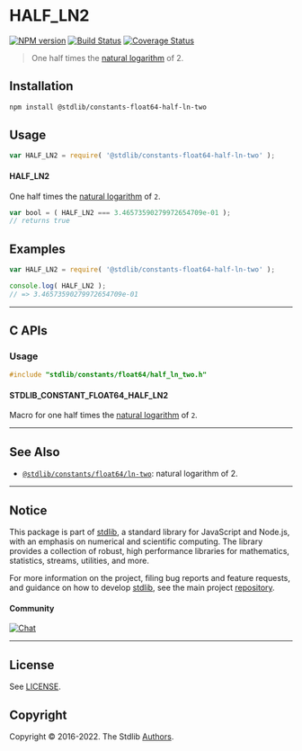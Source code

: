 <!--

@license Apache-2.0

Copyright (c) 2018 The Stdlib Authors.

Licensed under the Apache License, Version 2.0 (the "License");
you may not use this file except in compliance with the License.
You may obtain a copy of the License at

   http://www.apache.org/licenses/LICENSE-2.0

Unless required by applicable law or agreed to in writing, software
distributed under the License is distributed on an "AS IS" BASIS,
WITHOUT WARRANTIES OR CONDITIONS OF ANY KIND, either express or implied.
See the License for the specific language governing permissions and
limitations under the License.

-->

# HALF_LN2

[![NPM version][npm-image]][npm-url] [![Build Status][test-image]][test-url] [![Coverage Status][coverage-image]][coverage-url] <!-- [![dependencies][dependencies-image]][dependencies-url] -->

> One half times the [natural logarithm][@stdlib/math/base/special/ln] of 2.

<section class="installation">

## Installation

```bash
npm install @stdlib/constants-float64-half-ln-two
```

</section>

<section class="usage">

## Usage

```javascript
var HALF_LN2 = require( '@stdlib/constants-float64-half-ln-two' );
```

#### HALF_LN2

One half times the [natural logarithm][@stdlib/math/base/special/ln] of `2`.

```javascript
var bool = ( HALF_LN2 === 3.46573590279972654709e-01 );
// returns true
```

</section>

<!-- /.usage -->

<section class="examples">

## Examples

<!-- TODO: better example -->

<!-- eslint no-undef: "error" -->

```javascript
var HALF_LN2 = require( '@stdlib/constants-float64-half-ln-two' );

console.log( HALF_LN2 );
// => 3.46573590279972654709e-01
```

</section>

<!-- /.examples -->

<!-- C interface documentation. -->

* * *

<section class="c">

## C APIs

<!-- Section to include introductory text. Make sure to keep an empty line after the intro `section` element and another before the `/section` close. -->

<section class="intro">

</section>

<!-- /.intro -->

<!-- C usage documentation. -->

<section class="usage">

### Usage

```c
#include "stdlib/constants/float64/half_ln_two.h"
```

#### STDLIB_CONSTANT_FLOAT64_HALF_LN2

Macro for one half times the [natural logarithm][@stdlib/math/base/special/ln] of `2`.

</section>

<!-- /.usage -->

<!-- C API usage notes. Make sure to keep an empty line after the `section` element and another before the `/section` close. -->

<section class="notes">

</section>

<!-- /.notes -->

<!-- C API usage examples. -->

<section class="examples">

</section>

<!-- /.examples -->

</section>

<!-- /.c -->

<!-- Section for related `stdlib` packages. Do not manually edit this section, as it is automatically populated. -->

<section class="related">

* * *

## See Also

-   <span class="package-name">[`@stdlib/constants/float64/ln-two`][@stdlib/constants/float64/ln-two]</span><span class="delimiter">: </span><span class="description">natural logarithm of 2.</span>

</section>

<!-- /.related -->

<!-- Section for all links. Make sure to keep an empty line after the `section` element and another before the `/section` close. -->


<section class="main-repo" >

* * *

## Notice

This package is part of [stdlib][stdlib], a standard library for JavaScript and Node.js, with an emphasis on numerical and scientific computing. The library provides a collection of robust, high performance libraries for mathematics, statistics, streams, utilities, and more.

For more information on the project, filing bug reports and feature requests, and guidance on how to develop [stdlib][stdlib], see the main project [repository][stdlib].

#### Community

[![Chat][chat-image]][chat-url]

---

## License

See [LICENSE][stdlib-license].


## Copyright

Copyright &copy; 2016-2022. The Stdlib [Authors][stdlib-authors].

</section>

<!-- /.stdlib -->

<!-- Section for all links. Make sure to keep an empty line after the `section` element and another before the `/section` close. -->

<section class="links">

[npm-image]: http://img.shields.io/npm/v/@stdlib/constants-float64-half-ln-two.svg
[npm-url]: https://npmjs.org/package/@stdlib/constants-float64-half-ln-two

[test-image]: https://github.com/stdlib-js/constants-float64-half-ln-two/actions/workflows/test.yml/badge.svg?branch=v0.0.8
[test-url]: https://github.com/stdlib-js/constants-float64-half-ln-two/actions/workflows/test.yml?query=branch:v0.0.8

[coverage-image]: https://img.shields.io/codecov/c/github/stdlib-js/constants-float64-half-ln-two/main.svg
[coverage-url]: https://codecov.io/github/stdlib-js/constants-float64-half-ln-two?branch=main

<!--

[dependencies-image]: https://img.shields.io/david/stdlib-js/constants-float64-half-ln-two.svg
[dependencies-url]: https://david-dm.org/stdlib-js/constants-float64-half-ln-two/main

-->

[chat-image]: https://img.shields.io/gitter/room/stdlib-js/stdlib.svg
[chat-url]: https://gitter.im/stdlib-js/stdlib/

[stdlib]: https://github.com/stdlib-js/stdlib

[stdlib-authors]: https://github.com/stdlib-js/stdlib/graphs/contributors

[umd]: https://github.com/umdjs/umd
[es-module]: https://developer.mozilla.org/en-US/docs/Web/JavaScript/Guide/Modules

[deno-url]: https://github.com/stdlib-js/constants-float64-half-ln-two/tree/deno
[umd-url]: https://github.com/stdlib-js/constants-float64-half-ln-two/tree/umd
[esm-url]: https://github.com/stdlib-js/constants-float64-half-ln-two/tree/esm
[branches-url]: https://github.com/stdlib-js/constants-float64-half-ln-two/blob/main/branches.md

[stdlib-license]: https://raw.githubusercontent.com/stdlib-js/constants-float64-half-ln-two/main/LICENSE

[@stdlib/math/base/special/ln]: https://www.npmjs.com/package/@stdlib/math-base-special-ln

<!-- <related-links> -->

[@stdlib/constants/float64/ln-two]: https://www.npmjs.com/package/@stdlib/constants-float64-ln-two

<!-- </related-links> -->

</section>

<!-- /.links -->
